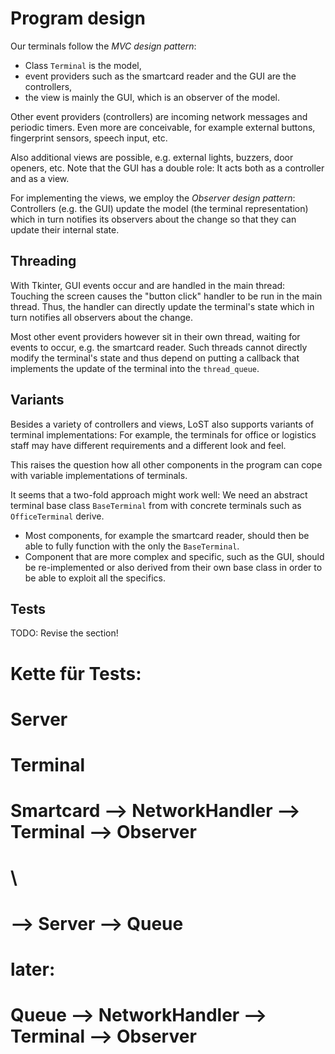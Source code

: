 Program design
==============

Our terminals follow the *MVC design pattern*:

  - Class `Terminal` is the model,
  - event providers such as the smartcard reader and the GUI are the controllers,
  - the view is mainly the GUI, which is an observer of the model.

Other event providers (controllers) are incoming network messages and periodic
timers. Even more are conceivable, for example external buttons, fingerprint
sensors, speech input, etc.

Also additional views are possible, e.g. external lights, buzzers, door
openers, etc. Note that the GUI has a double role: It acts both as a controller
and as a view.

For implementing the views, we employ the *Observer design pattern*:
Controllers (e.g. the GUI) update the model (the terminal representation) which
in turn notifies its observers about the change so that they can update their
internal state.


Threading
---------

With Tkinter, GUI events occur and are handled in the main thread: Touching the
screen causes the "button click" handler to be run in the main thread. Thus,
the handler can directly update the terminal's state which in turn notifies all
observers about the change.

Most other event providers however sit in their own thread, waiting for events
to occur, e.g. the smartcard reader. Such threads cannot directly modify the
terminal's state and thus depend on putting a callback that implements the
update of the terminal into the `thread_queue`.


Variants
--------

Besides a variety of controllers and views, LoST also supports variants of
terminal implementations: For example, the terminals for office or logistics
staff may have different requirements and a different look and feel.

This raises the question how all other components in the program can cope with
variable implementations of terminals.

It seems that a two-fold approach might work well: We need an abstract terminal
base class `BaseTerminal` from with concrete terminals such as `OfficeTerminal`
derive.

  - Most components, for example the smartcard reader, should then be able to
    fully function with the only the `BaseTerminal`.
  - Component that are more complex and specific, such as the GUI, should be
    re-implemented or also derived from their own base class in order to be
    able to exploit all the specifics.


Tests
-----

TODO: Revise the section!

# Kette für Tests:
#
# Server
# Terminal
# Smartcard --> NetworkHandler --> Terminal --> Observer
#                              \
#                               --> Server --> Queue
#
# later:
#
# Queue --> NetworkHandler --> Terminal --> Observer
#
